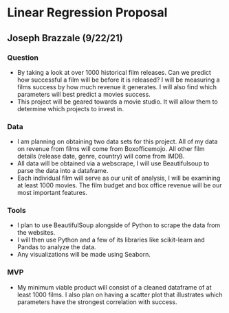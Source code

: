 # Linear Regression Proposal
## Joseph Brazzale (9/22/21)

### Question
- By taking a look at over 1000 historical film releases. Can we predict how successful a film will be before it is released?
  I will be measuring a films success by how much revenue it generates. I will also find which parameters will best predict
  a movies success. 
- This project will be geared towards a movie studio. It will allow them to determine which projects to invest in.

### Data
- I am planning on obtaining two data sets for this project. All of my data on revenue from films will come from Boxofficemojo.
  All other film details (release date, genre, country) will come from IMDB. 
- All data will be obtained via a webscrape, I will use Beautifulsoup to parse the data into a dataframe.
- Each individual film will serve as our unit of analysis, I will be examining at least 1000 movies. The film budget and box office 
  revenue will be our most important features. 

### Tools 
- I plan to use BeautifulSoup alongside of Python to scrape the data from the websites.
- I will then use Python and a few of its libraries like scikit-learn and Pandas to analyze the data.
- Any visualizations will be made using Seaborn. 

### MVP 
- My minimum viable product will consist of a cleaned dataframe of at least 1000 films. I also plan on having a scatter plot that 
  illustrates which parameters have the strongest correlation with success. 
